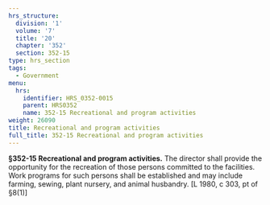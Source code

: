 ```yaml
---
hrs_structure:
  division: '1'
  volume: '7'
  title: '20'
  chapter: '352'
  section: 352-15
type: hrs_section
tags:
  - Government
menu:
  hrs:
    identifier: HRS_0352-0015
    parent: HRS0352
    name: 352-15 Recreational and program activities
weight: 26090
title: Recreational and program activities
full_title: 352-15 Recreational and program activities
---
```

**§352-15 Recreational and program activities.** The director shall provide the opportunity for the recreation of those persons committed to the facilities. Work programs for such persons shall be established and may include farming, sewing, plant nursery, and animal husbandry. [L 1980, c 303, pt of §8(1)]